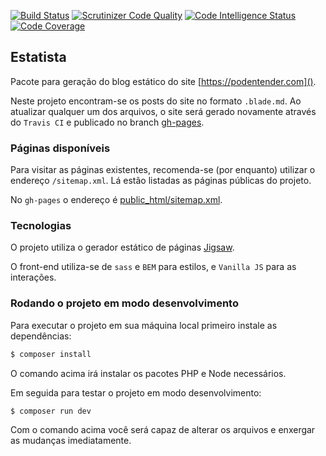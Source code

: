 [![Build Status](https://travis-ci.org/PODEntender/estatista.svg?branch=master)](https://travis-ci.org/PODEntender/estatista)
[![Scrutinizer Code Quality](https://scrutinizer-ci.com/g/PODEntender/estatista/badges/quality-score.png?b=master)](https://scrutinizer-ci.com/g/PODEntender/estatista/?branch=master)
[![Code Intelligence Status](https://scrutinizer-ci.com/g/PODEntender/estatista/badges/code-intelligence.svg?b=master)](https://scrutinizer-ci.com/code-intelligence)
[![Code Coverage](https://scrutinizer-ci.com/g/PODEntender/estatista/badges/coverage.png?b=master)](https://scrutinizer-ci.com/g/PODEntender/estatista/?branch=master)

Estatista
---

Pacote para geração do blog estático do site [https://podentender.com]().

Neste projeto encontram-se os posts do site no formato `.blade.md`. Ao atualizar
qualquer um dos arquivos, o site será gerado novamente através do `Travis CI` e
publicado no branch [gh-pages](https://github.com/PODEntender/estatista/tree/gh-pages). 

### Páginas disponíveis

Para visitar as páginas existentes, recomenda-se (por enquanto) utilizar
o endereço `/sitemap.xml`. Lá estão listadas as páginas públicas do projeto.

No `gh-pages` o endereço é [public_html/sitemap.xml](https://podentender.github.io/estatista/sitemap.xml). 

### Tecnologias

O projeto utiliza o gerador estático de páginas [Jigsaw](https://jigsaw.tighten.co/).

O front-end utiliza-se de `sass` e `BEM` para estilos, e `Vanilla JS` para as interações.

### Rodando o projeto em modo desenvolvimento

Para executar o projeto em sua máquina local primeiro instale as dependências:

```bash
$ composer install
```

O comando acima irá instalar os pacotes PHP e Node necessários.

Em seguida para testar o projeto em modo desenvolvimento:

```bash
$ composer run dev
```

Com o comando acima você será capaz de alterar os arquivos e enxergar as mudanças
imediatamente.
